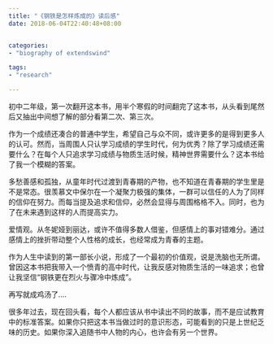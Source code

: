 ```yaml
---
title: "《钢铁是怎样炼成的》读后感"
date: 2018-06-04T22:40:48+08:00


categories:
- "biography of extendswind"

tags:
- "research"

---
```


初中二年级，第一次翻开这本书，用半个寒假的时间翻完了这本书，从头看到尾然后又抽出中间想了解的部分看第二次、第三次。

作为一个成绩还凑合的普通中学生，希望自己与众不同，或许更多的是得到更多人的认可。然而，当周围人只认学习成绩的学生时代，何为优秀？除了学习成绩还需要什么？在每个人只追求学习成绩与物质生活时候，精神世界需要什么？这本书给了我一个模糊的答案。

多愁善感和孤独，从童年时代过渡到青春期的产物，也不知道在青春期的学生里是不是常态。很羡慕文中保尔在一个凝聚力极强的集体，一群可以信任的人为了同样的信仰在努力。而每当提及追求和信仰，必然会显得与周围格格不入。同时，也为了在未来遇到这样的人而提高实力。

爱情观。从冬妮娅到丽达，或许不值得多数人借鉴，但感情上的事对错难分。通过感情上的挫折带动整个人性格的成长，也经常成为青春的主题。

作为人生中读到的第一部长小说，形成了一个最初的价值观，说是洗脑也无所谓。曾因这本书把我带入一个愤青的高中时代，让我反感对物质生活的一味追求；也曾让我坚信“钢铁更在烈火与骤冷中炼成”。

再写就成鸡汤了....

很多年过去，现在回头看，每个人都应该从书中读出不同的故事，而不是应试教育中的标准答案。如果你只把这本书当做过时的意识形态，可能看到的只是上世纪乏味的历史。如果你深入追随书中人物的内心，也许会有另一个世界。

